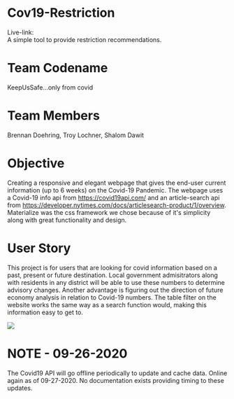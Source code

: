 # Cov19-Restriction
Live-link: [](https://troylochner.github.io/covid19-info/) \
A simple tool to provide restriction recommendations.

# Team Codename
KeepUsSafe...only from covid

# Team Members
Brennan Doehring,
Troy Lochner,
Shalom Dawit

# Objective
Creating a responsive and elegant webpage that gives the end-user current information (up to 6 weeks) on the Covid-19 Pandemic. The webpage uses a Covid-19 info api from https://covid19api.com/ and an article-search api from  https://developer.nytimes.com/docs/articlesearch-product/1/overview. Materialize was the css framework we chose because of it's simplicity along with great functionality and design. 

# User Story

This project is for users that are looking for covid information based on a past, present or future destination. Local government admisitrators along with residents in any district will be able to use these numbers to determine advisory changes. Another advantage is figuring out the direction of future economy analysis in relation to Covid-19 numbers. The table filter on the website works the same way as a search function would, making this information easy to get to.


<img src="covid_19_api_project.gif">

# NOTE - 09-26-2020
The Covid19 API will go offline periodically to update and cache data. 
Online again as of 09-27-2020.
No documentation exists providing timing to these updates. 

